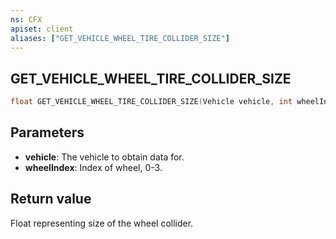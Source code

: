 ```yaml
---
ns: CFX
apiset: client
aliases: ["GET_VEHICLE_WHEEL_TIRE_COLLIDER_SIZE"]
---
```

## GET_VEHICLE_WHEEL_TIRE_COLLIDER_SIZE

```c
float GET_VEHICLE_WHEEL_TIRE_COLLIDER_SIZE(Vehicle vehicle, int wheelIndex);
```


## Parameters
* **vehicle**: The vehicle to obtain data for.
* **wheelIndex**: Index of wheel, 0-3.

## Return value
Float representing size of the wheel collider.